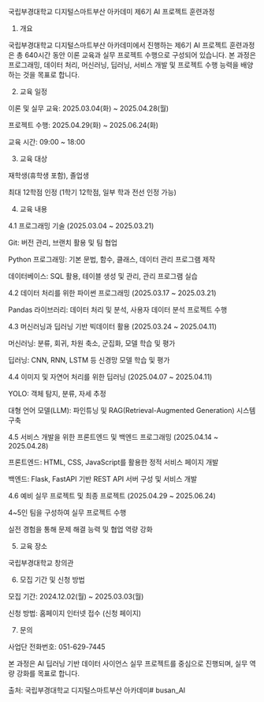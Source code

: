 국립부경대학교 디지털스마트부산 아카데미 제6기 AI 프로젝트 훈련과정

1. 개요

국립부경대학교 디지털스마트부산 아카데미에서 진행하는 제6기 AI 프로젝트 훈련과정은 총 640시간 동안 이론 교육과 실무 프로젝트 수행으로 구성되어 있습니다. 본 과정은 프로그래밍, 데이터 처리, 머신러닝, 딥러닝, 서비스 개발 및 프로젝트 수행 능력을 배양하는 것을 목표로 합니다.

2. 교육 일정

이론 및 실무 교육: 2025.03.04(화) ~ 2025.04.28(월)

프로젝트 수행: 2025.04.29(화) ~ 2025.06.24(화)

교육 시간: 09:00 ~ 18:00

3. 교육 대상

재학생(휴학생 포함), 졸업생

최대 12학점 인정 (1학기 12학점, 일부 학과 전선 인정 가능)

4. 교육 내용

4.1 프로그래밍 기술 (2025.03.04 ~ 2025.03.21)

Git: 버전 관리, 브랜치 활용 및 팀 협업

Python 프로그래밍: 기본 문법, 함수, 클래스, 데이터 관리 프로그램 제작

데이터베이스: SQL 활용, 테이블 생성 및 관리, 관리 프로그램 실습

4.2 데이터 처리를 위한 파이썬 프로그래밍 (2025.03.17 ~ 2025.03.21)

Pandas 라이브러리: 데이터 처리 및 분석, 사용자 데이터 분석 프로젝트 수행

4.3 머신러닝과 딥러닝 기반 빅데이터 활용 (2025.03.24 ~ 2025.04.11)

머신러닝: 분류, 회귀, 차원 축소, 군집화, 모델 학습 및 평가

딥러닝: CNN, RNN, LSTM 등 신경망 모델 학습 및 평가

4.4 이미지 및 자연어 처리를 위한 딥러닝 (2025.04.07 ~ 2025.04.11)

YOLO: 객체 탐지, 분류, 자세 추정

대형 언어 모델(LLM): 파인튜닝 및 RAG(Retrieval-Augmented Generation) 시스템 구축

4.5 서비스 개발을 위한 프론트엔드 및 백엔드 프로그래밍 (2025.04.14 ~ 2025.04.28)

프론트엔드: HTML, CSS, JavaScript를 활용한 정적 서비스 페이지 개발

백엔드: Flask, FastAPI 기반 REST API 서버 구성 및 서비스 개발

4.6 예비 실무 프로젝트 및 최종 프로젝트 (2025.04.29 ~ 2025.06.24)

4~5인 팀을 구성하여 실무 프로젝트 수행

실전 경험을 통해 문제 해결 능력 및 협업 역량 강화

5. 교육 장소

국립부경대학교 창의관

6. 모집 기간 및 신청 방법

모집 기간: 2024.12.02(월) ~ 2025.03.03(월)

신청 방법: 홈페이지 인터넷 접수 (신청 페이지)

7. 문의

사업단 전화번호: 051-629-7445

본 과정은 AI 딥러닝 기반 데이터 사이언스 실무 프로젝트를 중심으로 진행되며, 실무 역량 강화를 목표로 합니다.

출처: 국립부경대학교 디지털스마트부산 아카데미# busan_AI
